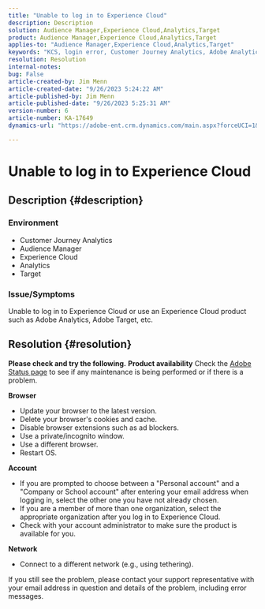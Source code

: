 ```yaml
---
title: "Unable to log in to Experience Cloud"
description: Description
solution: Audience Manager,Experience Cloud,Analytics,Target
product: Audience Manager,Experience Cloud,Analytics,Target
applies-to: "Audience Manager,Experience Cloud,Analytics,Target"
keywords: "KCS, login error, Customer Journey Analytics, Adobe Analytics, Experience Cloud"
resolution: Resolution
internal-notes: 
bug: False
article-created-by: Jim Menn
article-created-date: "9/26/2023 5:24:22 AM"
article-published-by: Jim Menn
article-published-date: "9/26/2023 5:25:31 AM"
version-number: 6
article-number: KA-17649
dynamics-url: "https://adobe-ent.crm.dynamics.com/main.aspx?forceUCI=1&pagetype=entityrecord&etn=knowledgearticle&id=634b7ff2-2c5c-ee11-be6f-6045bd006268"

---
```

# Unable to log in to Experience Cloud

## Description {#description}


### <b>Environment</b>

- Customer Journey Analytics
- Audience Manager
- Experience Cloud
- Analytics
- Target


### <b>Issue/Symptoms</b>

Unable to log in to Experience Cloud or use an Experience Cloud product such as Adobe Analytics, Adobe Target, etc.


## Resolution {#resolution}

<b>Please check and try the following.</b>
<b>Product availability</b>
Check the [Adobe Status page](https://status.adobe.com) to see if any maintenance is being performed or if there is a problem.

<b>Browser</b>

- Update your browser to the latest version.
- Delete your browser's cookies and cache.
- Disable browser extensions such as ad blockers.
- Use a private/incognito window.
- Use a different browser.
- Restart OS.


<b>Account</b>

- If you are prompted to choose between a "Personal account" and a "Company or School account" after entering your email address when logging in, select the other one you have not already chosen.
- If you are a member of more than one organization, select the appropriate organization after you log in to Experience Cloud.
- Check with your account administrator to make sure the product is available for you.


<b>Network</b>

- Connect to a different network (e.g., using tethering).


If you still see the problem, please contact your support representative with your email address in question and details of the problem, including error messages.
